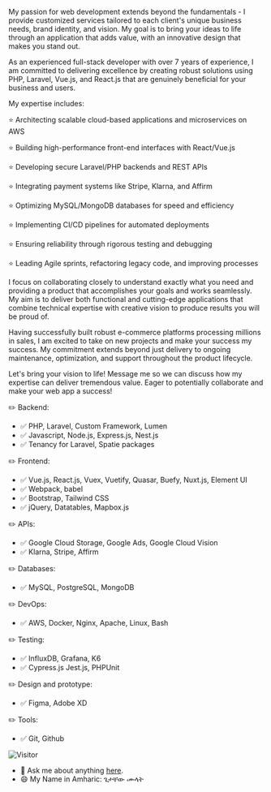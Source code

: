 My passion for web development extends beyond the fundamentals - I provide customized services tailored to each client's unique business needs, brand identity, and vision. My goal is to bring your ideas to life through an application that adds value, with an innovative design that makes you stand out.

As an experienced full-stack developer with over 7 years of experience, I am committed to delivering excellence by creating robust solutions using PHP, Laravel, Vue.js, and React.js that are genuinely beneficial for your business and users.

My expertise includes:

⭐ Architecting scalable cloud-based applications and microservices on AWS

⭐ Building high-performance front-end interfaces with React/Vue.js

⭐ Developing secure Laravel/PHP backends and REST APIs

⭐ Integrating payment systems like Stripe, Klarna, and Affirm

⭐ Optimizing MySQL/MongoDB databases for speed and efficiency

⭐ Implementing CI/CD pipelines for automated deployments

⭐ Ensuring reliability through rigorous testing and debugging

⭐ Leading Agile sprints, refactoring legacy code, and improving processes

I focus on collaborating closely to understand exactly what you need and providing a product that accomplishes your goals and works seamlessly. My aim is to deliver both functional and cutting-edge applications that combine technical expertise with creative vision to produce results you will be proud of.

Having successfully built robust e-commerce platforms processing millions in sales, I am excited to take on new projects and make your success my success. My commitment extends beyond just delivery to ongoing maintenance, optimization, and support throughout the product lifecycle.

Let's bring your vision to life! Message me so we can discuss how my expertise can deliver tremendous value. Eager to potentially collaborate and make your web app a success!

✏️ Backend:
- ✅ PHP, Laravel, Custom Framework, Lumen
- ✅ Javascript, Node.js, Express.js, Nest.js
- ✅ Tenancy for Laravel, Spatie packages

✏️ Frontend:
- ✅ Vue.js, React.js, Vuex, Vuetify, Quasar, Buefy, Nuxt.js, Element UI
- ✅ Webpack, babel
- ✅ Bootstrap, Tailwind CSS
- ✅ jQuery, Datatables, Mapbox.js

✏️ APIs:
- ✅ Google Cloud Storage,  Google Ads,  Google Cloud Vision
- ✅ Klarna, Stripe, Affirm

✏️ Databases:
- ✅ MySQL, PostgreSQL, MongoDB

✏️ DevOps:
- ✅ AWS, Docker, Nginx, Apache, Linux, Bash

✏️ Testing:
- ✅ InfluxDB, Grafana, K6
- ✅ Cypress.js Jest.js, PHPUnit

✏️ Design and prototype:
- ✅ Figma, Adobe XD

✏️ Tools:
- ✅ Git, Github

![Visitor](https://visitor-badge.laobi.icu/badge?page_id=gech4me)

- 💬 Ask me about anything [here](https://getachewmulat.com).
- 😄 My Name in Amharic: ጌታቸው ሙላት 


